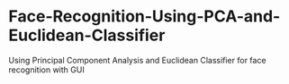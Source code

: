 # Face-Recognition-Using-PCA-and-Euclidean-Classifier
Using Principal Component Analysis and Euclidean Classifier for face recognition with GUI
